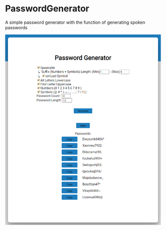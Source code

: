 # PasswordGenerator

A simple password generator with the function of generating spoken passwords

![](screenshot.png)
